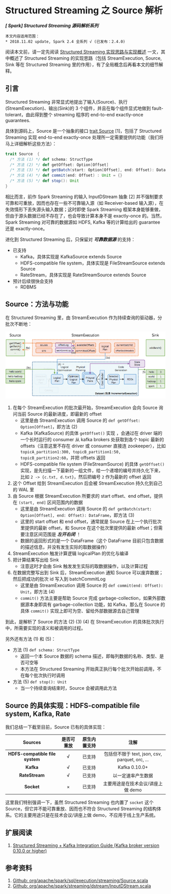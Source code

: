 # Structured Streaming 之 Source 解析 #

***[ Spark] Structured Streaming 源码解析系列***  

```
本文内容适用范围：
* 2018.11.02 update, Spark 2.4 全系列 √ (已发布：2.4.0)
```



阅读本文前，请一定先阅读 [Structured Streaming 实现思路与实现概述](./Structured%20Streaming%20实现思路与实现概述%20.md) 一文，其中概述了 Structured Streaming 的实现思路（包括 StreamExecution, Source, Sink 等在 Structured Streaming 里的作用），有了全局概念后再看本文的细节解释。

## 引言

Structured Streaming 非常显式地提出了输入(Source)、执行(StreamExecution)、输出(Sink)的 3 个组件，并且在每个组件显式地做到 fault-tolerant，由此得到整个 streaming 程序的 end-to-end exactly-once guarantees.

具体到源码上，Source 是一个抽象的接口 [trait Source](https://github.com/apache/spark/blob/master/sql/core/src/main/scala/org/apache/spark/sql/execution/streaming/Source.scala) [1]，包括了 Structured Streaming 实现 end-to-end exactly-once 处理所一定需要提供的功能（我们将马上详细解析这些方法）：

```scala
trait Source  {
  /* 方法 (1) */ def schema: StructType
  /* 方法 (2) */ def getOffset: Option[Offset]
  /* 方法 (3) */ def getBatch(start: Option[Offset], end: Offset): DataFrame
  /* 方法 (4) */ def commit(end: Offset) : Unit = {}
  /* 方法 (5) */ def stop(): Unit
}
```

相比而言，前作 Spark Streaming 的输入 InputDStream 抽象 [2] 并不强制要求可靠和可重放，因而也存在一些不可靠输入源（如 Receiver-based 输入源），在失效情形下丢失源头输入数据；这时即使 Spark Streaming 框架本身能够重做，但由于源头数据已经不存在了，也会导致计算本身不是 exactly-once 的。当然，Spark Streaming 对可靠的数据源如 HDFS, Kafka 等的计算给出的 guarantee 还是 exactly-once。

进化到 Structured Streaming 后，只保留对 ***可靠数据源*** 的支持：

- 已支持
  - Kafka，具体实现是 KafkaSource extends Source
  - HDFS-compatible file system，具体实现是 FileStreamSource extends Source
  - RateStream，具体实现是 RateStreamSource extends Source
- 预计后续很快会支持
  - RDBMS

## Source：方法与功能

在 Structured Streaming 里，由 StreamExecution 作为持续查询的驱动器，分批次不断地：

![Spark 1.0](./structstream/20250420008.png)

1. 在每个 StreamExecution 的批次最开始，StreamExecution 会向 Source 询问当前 Source 的最新进度，即最新的 offset
     - 这里是由 StreamExecution 调用 Source 的 `def getOffset: Option[Offset]`，即方法 (2)
     - Kafka (KafkaSource) 的具体 `getOffset()` 实现 ，会通过在 driver 端的一个长时运行的 consumer 从 kafka brokers 处获取到各个 topic 最新的 offsets（注意这里不存在 driver 或 consumer 直接连 zookeeper），比如 `topicA_partition1:300, topicB_partition1:50, topicB_partition2:60`，并把 offsets 返回
     - HDFS-compatible file system (FileStreamSource) 的具体 `getOffset()` 实现，是先扫描一下最新的一组文件，给一个递增的编号并持久化下来，比如 `2 -> {c.txt, d.txt}`，然后把编号 `2` 作为最新的 offset 返回
2. 这个 Offset 给到 StreamExecution 后会被 StreamExecution 持久化到自己的 WAL 里
3. 由 Source 根据 StreamExecution 所要求的 start offset、end offset，提供在 `(start, end]` 区间范围内的数据
     - 这里是由 StreamExecution 调用 Source 的 `def getBatch(start: Option[Offset], end: Offset): DataFrame`，即方法 (3)
     - 这里的 start offset 和 end offset，通常就是 Source 在上一个执行批次里提供的最新 offset，和 Source 在这个批次里提供的最新 offset；但需要注意区间范围是 ***左开右闭*** ！
     - 数据的返回形式的是一个 DataFrame（这个 DataFrame 目前只包含数据的描述信息，并没有发生实际的取数据操作）
4. StreamExecution 触发计算逻辑 logicalPlan 的优化与编译
5. 把计算结果写出给 Sink
     - 注意这时才会由 Sink 触发发生实际的取数据操作，以及计算过程
6. 在数据完整写出到 Sink 后，StreamExecution 通知 Source 可以废弃数据；然后把成功的批次 id 写入到 batchCommitLog
     - 这里是由 StreamExecution 调用 Source 的 `def commit(end: Offset): Unit`，即方法 (4)
     - `commit()` 方法主要是帮助 Source 完成 garbage-collection，如果外部数据源本身即具有 garbage-collection 功能，如 Kafka，那么在 Source 的具体 `commit()`  实现上即可为空、留给外部数据源去自己管理

到此，是解析了 Source 的方法 (2) (3) (4) 在 StreamExecution 的具体批次执行中，所需要实现的语义和被调用的过程。

另外还有方法 (1) 和 (5)：

- 方法 (1) `def schema: StructType`
  - 返回一个本 Source 数据的 schema 描述，即每列数据的名称、类型、是否可空等
  - 本方法在 Structured Streaming 开始真正执行每个批次开始前调用，不在每个批次执行时调用
- 方法 (5) `def stop(): Unit`
  - 当一个持续查询结束时，Source 会被调用此方法

## Source 的具体实现：HDFS-compatible file system, Kafka, Rate

我们总结一下截至目前，Source 已有的具体实现：

|             Sources             |              是否可重放               | 原生内置支持 |                    注解                    |
| :-----------------------------: | :------------------------------: | :----: | :--------------------------------------: |
| **HDFS-compatible file system** |  √  |  已支持   | 包括但不限于 text, json, csv, parquet, orc, ... |
|            **Kafka**            |  √  |  已支持   |              Kafka 0.10.0+               |
|         **RateStream**          |  √  |  已支持   |                以一定速率产生数据                 |
|           **Socket**            | × |  已支持   |           主要用途是在技术会议/讲座上做 demo           |

这里我们特别强调一下，虽然 Structured Streaming 也内置了 `socket` 这个 Source，但它并不能可靠重放、因而也不符合 Structured Streaming 的结构体系。它的主要用途只是在技术会议/讲座上做 demo，不应用于线上生产系统。

## 扩展阅读

1. [Structured Streaming + Kafka Integration Guide (Kafka broker version 0.10.0 or higher)](https://spark.apache.org/docs/latest/structured-streaming-kafka-integration.html)

## 参考资料

1. [Github: org/apache/spark/sql/execution/streaming/Source.scala](https://github.com/apache/spark/blob/master/sql/core/src/main/scala/org/apache/spark/sql/execution/streaming/Source.scala)
2. [Github: org/apache/spark/streaming/dstream/InputDStream.scala](https://github.com/apache/spark/blob/master/streaming/src/main/scala/org/apache/spark/streaming/dstream/InputDStream.scala)

<br/>
<br/>
